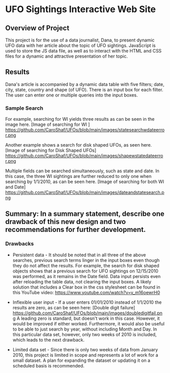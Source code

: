 # UFO Sightings Interactive Web Site

## Overview of Project
This project is for the use of a data journalist, Dana, to present dynamic UFO data with her article about the topic of UFO sightings.  JavaScript is used to store the JS data
file, as well as to interact with the HTML and CSS files for a dynamic and attractive presentation of her topic.

## Results
Dana's article is accompanied by a dynamic data table with five filters; date, city, state, country and shape (of UFO).  There is an input box for each filter.  The user can enter
one or multiple queries into the input boxes.  

### Sample Search
For example, searching for WI yields three results as can be seen in the image here.
[Image of searching for WI ] https://github.com/CaroShaf/UFOs/blob/main/images/statesearchwdateerror.png

Another example shows a search for disk shaped UFOs, as seen here.
[Image of searching for Disk Shaped UFOs] https://github.com/CaroShaf/UFOs/blob/main/images/shapewstatedateerror.png

Multiple fields can be searched simultaneously, such as state and date.  In this case, the three WI sightings are further reduced to only one when searching by 1/1/2010, as can be seen here.
[Image of searching for both WI and Date] https://github.com/CaroShaf/UFOs/blob/main/images/dateandstatesearch.png


## Summary: In a summary statement, describe one drawback of this new design and two recommendations for further development.
### Drawbacks
* Persistent data - It should be noted that in all three of the above searches, previous search terms linger in the input boxes even though they do not affect the results.  For
example, the search for disk shaped objects shows that a previous search for UFO sightings on 12/15/2010 was performed, as it remains in the Date field.  Data input persists even after reloading the table data, not clearing the input boxes.  A likely solution that includes a Clear box in the css stylesheet can be found in this YouTube video: 
https://www.youtube.com/watch?v=v_m16oewrH0
* Inflexible user input - If a user enters 01/01/2010 instead of 1/1/2010 the results are zero, as can be seen here:
[Double digit failure] https://github.com/CaroShaf/UFOs/blob/main/images/doubledigitfail.png
A leading zero is standard, but doesn't work in this case.  However, it would be improved if either worked.  Furthermore, it would also be useful to be able to just search by
year, without including Month and Day.  In this particular data set, however, only two weeks of 2010 is included, which leads to the next drawback.

* Limited data set - Since there is only two weeks of data from January 2010, this project is limited in scope and represents a lot of work for a small dataset.   A plan for expanding the dataset or updating it on a scheduled basis is recommended.

